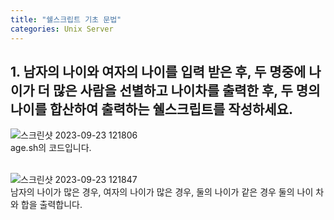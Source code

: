 ```yaml
---
title: "쉘스크립트 기초 문법"
categories: Unix Server
---
```

## **1. 남자의 나이와 여자의 나이를 입력 받은 후, 두 명중에 나이가 더 많은 사람을 선별하고 나이차를 출력한 후, 두 명의 나이를 합산하여 출력하는 쉘스크립트를 작성하세요.**
  
  ![스크린샷 2023-09-23 121806](https://github.com/JYM0923/OS/assets/71661158/cfc5fcda-9bca-4e87-9b46-894b5ee6c84e)<br/>
  age.sh의 코드입니다.<br/><br/>

  ![스크린샷 2023-09-23 121847](https://github.com/JYM0923/OS/assets/71661158/3421b6df-74c2-44d5-821e-9c274c8ad381)<br/>
  남자의 나이가 많은 경우, 여자의 나이가 많은 경우, 둘의 나이가 같은 경우 둘의 나이 차와 합을 출력합니다.
